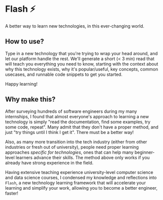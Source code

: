 # Flash ⚡️
A better way to learn new technologies, in this ever-changing world.

## How to use?
Type in a new technology that you're trying to wrap your head around, and let our platform handle the rest. We'll generate a short (< 3 min) read that will teach you everything you need to know, starting with the context about why this technology exists, why it's popular/useful, key concepts, common usecases, and runnable code snippets to get you started. 

Happy learning!

## Why make this?
After surveying hundreds of software engineers during my many internships, I found that almost everyone's approach to learning a new technology is simply "read the documentation, find some examples, try some code, repeat". Many admit that they don't have a proper method, and just "try things until I think I get it". There must be a better way! 

Also, as many more transition into the tech industry (either from other industries or fresh out of university), people need proper learning approaches _specific for technologies_, ones that can help many beginner-level learners advance their skills. The method above only works if you already have strong experience in the field.

Having extensive teaching experience university-level computer science and data science courses, I condensed my knowledge and reflections into `Flash`, a new technology learning framework that will accelerate your learning and simplify your work, allowing you to become a better engineer, faster!
